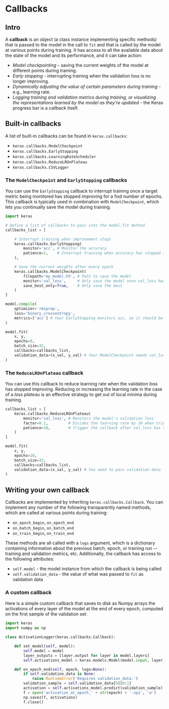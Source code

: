 # Callbacks

## Intro

A **callback** is an object (a class instance implementing specific methods) that is passed to the model in the call to `fit` and that is called by the model at various points during training. It has access to all the available data about the state of the model and its performance, and it can take action: 

- *Model checkpointing* - saving the current weights of the model at different points during training.
- *Early stopping* - interrupting training when the validation loss is no longer improving.
- *Dynamically adjusting the value of certain parameters during training* - e.g., learning rate.
- *Logging training and validation metrics during training, or visualizing the representations learned by the model as they're updated* - the Keras progress bar is a callback itself.

## Built-in callbacks

A list of built-in callbacks can be found in `keras.callbacks`:

- `keras.callbacks.ModelCheckpoint`
- `keras.callbacks.EarlyStopping`
- `keras.callbacks.LearningRateScheduler`
- `keras.callbacks.ReduceLROnPlateau`
- `keras.callbacks.CSVLogger`

### The `ModelCheckpoint` and `EarlyStopping` callbacks

You can use the `EarlyStopping` callback to interrupt training once a target metric being monitored has stopped improving for a fixd number of epochs. This callback is typically used in combination with `ModelCheckpoint`, which lets you continually save the model during training.

```python
import keras

# Define a list of callbacks to pass into the model.fit method
callbacks_list = [

	# Interrupt training when improvement stops
	keras.callbacks.EarlyStopping(
		monitor='acc', # Monitor the accuracy
		patience=1,    # Interrupt training when accuracy has stopped improving for more than one epoch
	),

	# Save the current weights after every epoch
	keras.callbacks.ModelCheckpoint(
		filepath='my_model.h5', # Path to save the model
		monitor='val_loss',     # Only save the model once val_loss has been improved
		save_best_only=True,    # Only save the best
	)
]

model.compile(
	optimizer='rmsprop',
	loss='binary_crossentropy',
	metrics=['acc'] # Your EarlyStopping monitors acc, so it should be part of the model's metrics
)

model.fit(
	x, y,
	epochs=0,
	batch_size=32,
	callbacks=callbacks_list,
	validation_data=(x_val, y_val) # Your ModelCheckpoint needs val_loss so you need to define validation data
)
```

### The `ReduceLROnPlateau` callback

You can use this callback to reduce learning rate when the validation loss has stopped improving. Reducing or increasing the learning rate in the case of a *loss plateau* is an effective strategy to get out of local minima during training.

```python
callbacks_list = [
	keras.callbacks.ReduceLROnPlateau(
		monitor='val_loss', # Monitors the model's validation loss
		factor=0.1, 		# Divides the learning rate by 10 when triggered
		patience=10,		# Trigger the callback after val_loss has stopped improving for 10 epochs
	)
]

model.fit(
	x, y,
	epochs=10,
	batch_size=32,
	callbacks=callbacks_list,
	validation_data=(x_val, y_val) # You need to pass validation data
)
```

## Writing your own callback

Callbacks are implemented by inheriting `keras.callbacks.Callback`. You can implement any number of the following transparently named methods, which are called at various points during training:

- `on_epoch_begin`, `on_epoch_end`
- `on_batch_begin`, `on_batch_end`
- `on_train_begin`, `on_train_end`

These methods are all called with a `logs` argument, which is a dictionary containing information about the previous batch, epoch, or training run -- training and validation metrics, etc. Additionally, the callback has access to the following attributes:

- `self.model` - the model instance from which the callback is being called
- `self.validation_data` - the value of what was passed to `fit` as validation data

### A custom callback

Here is a simple custom callback that saves to disk as Numpy arrays the activations of every layer of the model at the end of every epoch, computed on the first sample of the validation set:

```python
import keras
import numpy as np

class ActivationLogger(keras.callbacks.Callback):

	def set_model(self, model):
		self.model = model
		layer_outputs = [layer.output for layer in model.layers]
		self.activations_model = keras.models.Model(model.input, layer_outputs)

	def on_epoch_end(self, epoch, logs=None):
		if self.validation_data is None:
			raise RuntimeError('Requires validation_data.')
		validation_sample = self.validation_data[0][0:1]
		activation = self.activations_model.predict(validation_sample)
		f = open('activation_at_epoch_' + str(epoch) + '.npz', 'w')
		np.savez(f, activations)
		f.close()
```
